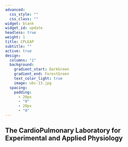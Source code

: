 ```yaml
---
advanced:
  css_style: ""
  css_class: ""
widget: blank
widget_id: update
headless: true
weight: 1
title: CPLEAP
subtitle: ""
active: true
design:
  columns: "1"
  background:
    gradient_start: DarkGreen
    gradient_end: ForestGreen
    text_color_light: true
    image: ubc-13.jpg
  spacing:
    padding:
      - 20px
      - "0"
      - 20px
      - "0"
---
```

## The CardioPulmonary Laboratory for Experimental and Applied Physiology